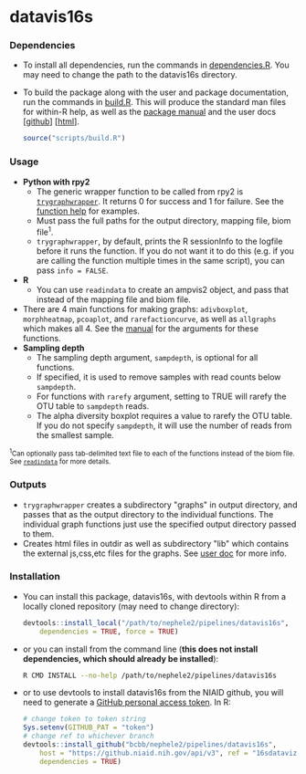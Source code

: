 # datavis16s

### Dependencies

- To install all dependencies, run the commands in [dependencies.R](scripts/dependencies.R).  You may need to change the path to the datavis16s directory.

-   To build the package along with the user and package documentation, run the commands in [build.R](scripts/build.R). This will produce the standard man files for within-R help, as well as the [package manual](doc/Reference_Manual_datavis16s.md) and the user docs [[github](doc/user_doc.md)] [[html](doc/datavis16s_pipeline.html)].

    ``` r
    source("scripts/build.R")
    ```

### Usage

- **Python with rpy2**
  - The generic wrapper function to be called from rpy2 is [`trygraphwrapper`](doc/Reference_Manual_datavis16s.md#trygraphwrapper).  It returns 0 for success and 1 for failure.  See the [function help](doc/Reference_Manual_datavis16s.md#trygraphwrapper) for examples.  
  - Must pass the full paths for the output directory, mapping file, biom file<sup>1</sup>.
  - `trygraphwrapper`, by default, prints the R sessionInfo to the logfile before it runs the function.  If you do not want it to do this (e.g. if you are calling the function multiple times in the same script), you can pass `info = FALSE`.
- **R**
  - You can use `readindata` to create an ampvis2 object, and pass that instead of the mapping file and biom file.
- There are 4 main functions for making graphs: `adivboxplot`, `morphheatmap`, `pcoaplot`, and `rarefactioncurve`, as well as `allgraphs` which makes all 4.  See the [manual](doc/Reference_Manual_datavis16s.md) for the arguments for these functions.
- **Sampling depth**
  - The sampling depth argument, `sampdepth`, is optional for all functions.  
  - If specified, it is used to remove samples with read counts below `sampdepth`.  
  - For functions with `rarefy` argument, setting to TRUE will rarefy the OTU table to `sampdepth` reads.   
  - The alpha diversity boxplot requires a value to rarefy the OTU table.  If you do not specify `sampdepth`, it will use the number of reads from the smallest sample.

<sub><sup>1</sup>Can optionally pass tab-delimited text file to each of the functions instead of the biom file.  See [`readindata`](doc/Reference_Manual_datavis16s.md#readindata) for more details.</sub>

### Outputs

-  `trygraphwrapper` creates a subdirectory "graphs" in output directory, and passes that as the output directory to the individual functions.  The individual graph functions just use the specified output directory passed to them.
- Creates html files in outdir as well as subdirectory "lib" which contains the external js,css,etc files for the graphs.  See [user doc](doc/user_doc.md) for more info.

### Installation

-   You can install this package, datavis16s, with devtools within R from a locally cloned repository (may need to change directory):

    ``` r
    devtools::install_local("/path/to/nephele2/pipelines/datavis16s", 
        dependencies = TRUE, force = TRUE)
    ```

-   or you can install from the command line (**this does not install dependencies, which should already be installed**):

    ``` bash
    R CMD INSTALL --no-help /path/to/nephele2/pipelines/datavis16s
    ```

-   or to use devtools to install datavis16s from the NIAID github, you will need to generate a [GitHub personal access token](https://help.github.com/articles/creating-a-personal-access-token-for-the-command-line/). In R:

    ``` r
    # change token to token string
    Sys.setenv(GITHUB_PAT = "token")
    # change ref to whichever branch
    devtools::install_github("bcbb/nephele2/pipelines/datavis16s", 
        host = "https://github.niaid.nih.gov/api/v3", ref = "16sdataviz", 
        dependencies = TRUE)
    ```
